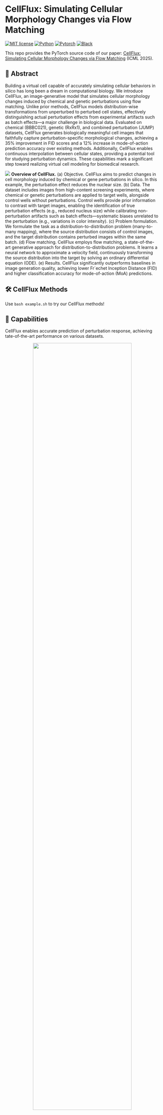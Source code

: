 # CellFlux: Simulating Cellular Morphology Changes via Flow Matching

<!-- ⚠️⚠️⚠️**Repo Under Construction**⚠️⚠️⚠️ -->

[![MIT license](https://img.shields.io/badge/License-MIT-blue.svg)](https://lbesson.mit-license.org/)
[![Python](https://img.shields.io/badge/python-3.11-blue.svg)](https://www.python.org/downloads/release/python-311/)
[![Pytorch](https://img.shields.io/badge/Pytorch-2.5-red.svg)](https://pytorch.org/get-started/previous-versions/#v25)
[![Black](https://img.shields.io/badge/code%20style-black-000000.svg)](https://github.com/ambv/black)

This repo provides the PyTorch source code of our paper: [CellFlux: Simulating Cellular Morphology Changes via Flow Matching](https://arxiv.org/pdf/2502.09775) (ICML 2025).

## 🔮 Abstract

Building a virtual cell capable of accurately simulating cellular behaviors in silico has long been a dream in computational biology. We introduce CellFlux, an image-generative model that simulates cellular morphology changes induced by chemical and genetic perturbations using flow matching. Unlike prior methods, CellFlux models distribution-wise transformations from unperturbed to perturbed cell states, effectively distinguishing actual perturbation effects from experimental artifacts such as batch effects—a major challenge in biological data. Evaluated on chemical (BBBC021), genetic (RxRx1), and combined perturbation (JUMP) datasets, CellFlux generates biologically meaningful cell images that faithfully capture perturbation-specific morphological changes, achieving a 35% improvement in FID scores and a 12% increase in mode-of-action prediction accuracy over existing methods. Additionally, CellFlux enables continuous interpolation between cellular states, providing a potential tool for studying perturbation dynamics. These capabilities mark a significant step toward realizing virtual cell modeling for biomedical research.

<img src="data/teaser.png"></img>
**Overview of CellFlux.**
(a) Objective. CellFlux aims to predict changes in cell morphology induced by chemical or gene perturbations in silico. In this example, the perturbation effect reduces the nuclear size. 
(b) Data. The dataset includes images from high-content screening experiments, where chemical or genetic perturbations are applied to target wells, alongside control wells without perturbations. Control wells provide prior information to contrast with target images, enabling the identification of true perturbation effects (e.g., reduced nucleus size) while calibrating non-perturbation artifacts such as batch effects—systematic biases unrelated to the perturbation (e.g., variations in color intensity). 
(c) Problem formulation. We formulate the task as a distribution-to-distribution problem (many-to-many mapping), where the source distribution consists of control images, and the target distribution contains perturbed images within the same batch. 
(d) Flow matching. CellFlux employs flow matching, a state-of-the-art generative approach for distribution-to-distribution problems. It learns a neural network to approximate a velocity field, continuously transforming the source distribution into the target by solving an ordinary differential equation (ODE). 
(e) Results. CellFlux significantly outperforms baselines in image generation quality, achieving lower Fr´echet Inception Distance (FID) and higher classification accuracy for mode-of-action (MoA) predictions.


## 🛠️ CellFlux Methods

Use ```bash example.sh``` to try our CellFlux methods!

## 💎 Capabilities

CellFlux enables accurate prediction of perturbation response, achieving tate-of-the-art performance on various datasets.
<div align="center">
    <img src="data/main_comparison.png" width="80%">
</div>

CellFlux unlocks new capa-bilities such as handling batch effects or visualizing cellular state transitions, significantly advancing the field towards a virtual cell for drug discovery and personalized therapy.
<div align="center">
    <img src="data/interpolation.png" width="80%">
</div>

## 🚀 Usage

### Environment

Create and activate the conda environment using the provided environment file:

```bash
conda env create -f environment.yml
conda activate cellflux
```

### Data

Three datasets (BBBC021, RxRx1, and JUMP/CPG0000) used in this project are same as [IMPA](https://github.com/theislab/IMPA). Pre-processed data are made available [here](https://zenodo.org/record/8307629).

Additionally, for RxRx1 and CPG0000, evaluation is performed on 100 random selected perturbations. The data index CSV files for evaluation can be downloaded from [Huggingface](https://huggingface.co/suyc21/CellFlux). 

In our implementation, we combined all the perturbation embeddings in CPG0000. The `combined_embeddings.csv` also needs to be downloaded from [Huggingface](https://huggingface.co/suyc21/CellFlux). 


### Running CellFlux

#### 1. Configuration Setup

Before running CellFlux, update the configuration files in the `configs/` directory with your local paths:

For each dataset configuration file (`bbbc021_all.yaml`, `rxrx1.yaml`, `cpg0000.yaml`), update the following paths:

```yaml
# DIRECTORIES FOR DATA
image_path: /path/to/your/datasets/[dataset_name]
data_index_path: /path/to/your/datasets/[dataset_name]/metadata/[metadata_file].csv
embedding_path: /path/to/your/datasets/embeddings/[embedding_file].csv
```

#### 2. Training and Evaluation

**Quick Start with Example Script:**
```bash
bash scripts/example.sh
```

**Using Slurm for Distributed Training:**
```bash
# For BBBC021 dataset
bash scripts/slurm_bbbc021.sh

# For RxRx1 dataset  
bash scripts/slurm_rxrx1.sh

# For CPG0000 dataset
bash scripts/slurm_cpg0000.sh
```


#### 3. Evaluation with Pre-trained Checkpoints

Pretrained model checkpoints are provided at [Huggingface](https://huggingface.co/suyc21/CellFlux).

To quickly evaluate with specific checkpoints and generate images:

```bash
# Evaluate BBBC021
bash scripts/slurm_eval_bbbc021.sh

# Evaluate RxRx1
bash scripts/slurm_eval_rxrx1.sh

# Evaluate CPG0000
bash scripts/slurm_eval_cpg0000.sh
```

These scripts will:
- Load the specified checkpoint
- Generate sample images
- Calculate overall FID scores
- Save results to the given directory

#### 4. Detailed FID and KID Evaluation
For comprehensive evaluation metrics including detailed FID and KID results:

```bash
bash scripts/eval_fid.sh
```

This script will compute:
- Fréchet Inception Distance (FID)
- Kernel Inception Distance (KID)
- Detailed per-class metrics


## 🎯 Citation

If you use this repo in your research, please cite it as follows:
```
@inproceedings{CellFlux,
  title={CellFlux: Simulating Cellular Morphology Changes via Flow Matching},
  author={Zhang, Yuhui and Su, Yuchang and Wang, Chenyu and Li, Tianhong and Wefers, Zoe and Nirschl, Jeffrey and Burgess, James and Ding, Daisy and Lozano, Alejandro and Lundberg, Emma and Yeung-Levy, Serena},
  booktitle={International Conference on Machine Learning (ICML)},
  year={2025}
}
```

## Acknowledgements

This repository is built upon the [Flow Matching](https://github.com/facebookresearch/flow_matching) framework. We gratefully acknowledge their foundational work that made this project possible.
